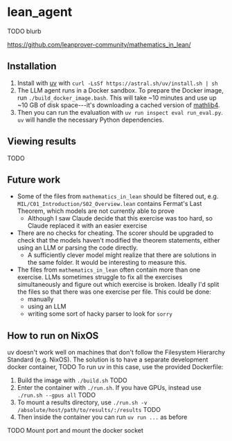 # lean_agent

TODO blurb

https://github.com/leanprover-community/mathematics_in_lean/

## Installation

1. Install with [uv](https://github.com/astral-sh/uv) with `curl -LsSf https://astral.sh/uv/install.sh | sh`
1. The LLM agent runs in a Docker sandbox.
   To prepare the Docker image, run `./build_docker_image.bash`.
   This will take ~10 minutes and use up ~10 GB of disk space---it's
   downloading a cached version of [mathlib4](https://github.com/leanprover-community/mathlib4).
1. Then you can run the evaluation with `uv run inspect eval run_eval.py`. `uv` will handle the necessary Python dependencies.

## Viewing results

TODO

## Future work

- Some of the files from `mathematics_in_lean` should be filtered out, e.g. `MIL/C01_Introduction/S02_Overview.lean` contains Fermat's Last Theorem, which models are not currently able to prove
  - Although I saw Claude decide that this exercise was too hard, so Claude replaced it with an easier exercise
- There are no checks for cheating. The scorer should be upgraded to check that the models haven't modified the theorem statements, either using an LLM or parsing the code directly.
  - A sufficiently clever model might realize that there are solutions in the same folder. It would be interesting to measure this.
- The files from `mathematics_in_lean` often contain more than one exercise.
  LLMs sometimes struggle to fix all the exercises simultaneously and figure out which exercise is broken.
  Ideally I'd split the files so that there was one exercise per file. This could be done:
  - manually
  - using an LLM
  - writing some sort of hacky parser to look for `sorry`

## How to run on NixOS

uv doesn't work well on machines that don't follow the Filesystem Hierarchy Standard (e.g. NixOS).
The solution is to have a separate development docker container,
TODO
To run uv in this case, use the provided Dockerfile:

1. Build the image with `./build.sh` TODO
1. Enter the container with `./run.sh`. If you have GPUs, instead use `./run.sh --gpus all` TODO
1. To mount a results directory, use `./run.sh -v /absolute/host/path/to/results/:/results` TODO
1. Then inside the container you can run `uv run ...` as before

TODO Mount port and mount the docker socket
